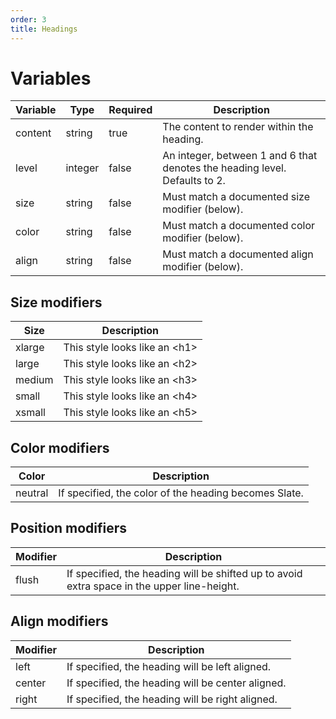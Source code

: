 ```yaml
---
order: 3
title: Headings
---
```

# Variables
| Variable | Type    | Required | Description                                                                 |
| -------- | ------- | -------- | --------------------------------------------------------------------------- |
| content  | string  | true     | The content to render within the heading.                                   |
| level    | integer | false    | An integer, between 1 and 6 that denotes the heading level.  Defaults to 2. |
| size     | string  | false    | Must match a documented size modifier (below).                              |
| color    | string  | false    | Must match a documented color modifier (below).                             |
| align    | string  | false    | Must match a documented align modifier (below).                             |

## Size modifiers
| Size   | Description                         |
| ------ | ----------------------------------- |
| xlarge | This style looks like an &lt;h1&gt; |
| large  | This style looks like an &lt;h2&gt; |
| medium | This style looks like an &lt;h3&gt; |
| small  | This style looks like an &lt;h4&gt; |
| xsmall | This style looks like an &lt;h5&gt; |

## Color modifiers
| Color    | Description                                           |
| -------- | ----------------------------------------------------- |
| neutral  | If specified, the color of the heading becomes Slate. |

## Position modifiers
| Modifier | Description                                                                                 |
| -------- | ------------------------------------------------------------------------------------------- |
| flush    | If specified, the heading will be shifted up to avoid extra space in the upper line-height. |

## Align modifiers
| Modifier | Description                                                                                 |
| -------- | ------------------------------------------------------------------------------------------- |
| left    | If specified, the heading will be left aligned.   |
| center  | If specified, the heading will be center aligned. |
| right   | If specified, the heading will be right aligned.  |
